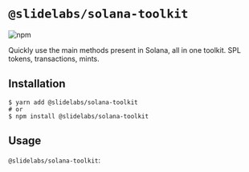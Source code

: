 # `@slidelabs/solana-toolkit`

![npm](https://img.shields.io/npm/v/@slidelabs/solana-toolkit)

Quickly use the main methods present in Solana, all in one toolkit. SPL tokens, transactions, mints.

## Installation

```shell
$ yarn add @slidelabs/solana-toolkit
# or
$ npm install @slidelabs/solana-toolkit
```

## Usage

`@slidelabs/solana-toolkit`:

